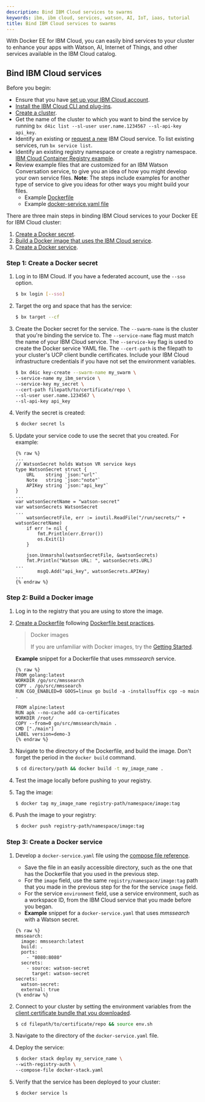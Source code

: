 ```yaml
---
description: Bind IBM Cloud services to swarms
keywords: ibm, ibm cloud, services, watson, AI, IoT, iaas, tutorial
title: Bind IBM Cloud services to swarms
---
```


With Docker EE for IBM Cloud, you can easily bind services to your cluster to enhance your apps with Watson, AI, Internet of Things, and other services available in the IBM Cloud catalog.

## Bind IBM Cloud services
Before you begin:
* Ensure that you have [set up your IBM Cloud account](index.md).
* [Install the IBM Cloud CLI and plug-ins](index.md#install-the-clis).
* [Create a cluster](administering-swarms.md).
* Get the name of the cluster to which you want to bind the service by running `bx d4ic list --sl-user user.name.1234567 --sl-api-key api_key`.
* Identify an existing or [request a new](https://console.bluemix.net/docs/services/reqnsi.html#req_instance) IBM Cloud service.  To list existing services, run `bx service list`.
* Identify an existing registry namespace or create a registry namespace. [IBM Cloud Container Registry example](https://console.bluemix.net/docs/services/Registry/registry_setup_cli_namespace.html#registry_namespace_add).
* Review example files that are customized for an IBM Watson Conversation service, to give you an idea of how you might develop your own service files. **Note**: The steps include examples for another type of service to give you ideas for other ways you might build your files.
   * Example [Dockerfile](/scripts/Dockerfile)
   * Example [docker-service.yaml file](/scripts/docker-service.yaml)

There are three main steps in binding IBM Cloud services to your Docker EE for IBM Cloud cluster:
1. [Create a Docker secret](#step-1-create-a-Docker-secret).
2. [Build a Docker image that uses the IBM Cloud service](#step-2-build-a-Docker-image).
3. [Create a Docker service](#step-3-create-a-Docker-service).

### Step 1: Create a Docker secret

1. Log in to IBM Cloud. If you have a federated account, use the `--sso` option.
   ```bash
   $ bx login [--sso]
   ```

2. Target the org and space that has the service:
   ```bash
   $ bx target --cf
   ```

3. Create the Docker secret for the service. The `--swarm-name` is the cluster that you're binding the service to. The `--service-name` flag must match the name of your IBM Cloud service. The `--service-key` flag is used to create the Docker service YAML file. The `--cert-path` is the filepath to your cluster's UCP client bundle certificates. Include your IBM Cloud infrastructure credentials if you have not set the environment variables.

   ```bash
   $ bx d4ic key-create --swarm-name my_swarm \
   --service-name my_ibm_service \
   --service-key my_secret \
   --cert-path filepath/to/certificate/repo \
   --sl-user user.name.1234567 \
   --sl-api-key api_key
   ```

4. Verify the secret is created:
   ```bash
   $ docker secret ls
   ```

5. Update your service code to use the secret that you created. For example:

   ```none
   {% raw %}
   ...
   // WatsonSecret holds Watson VR service keys
   type WatsonSecret struct {
	   URL    string `json:"url"`
	   Note   string `json:"note"`
	   APIKey string `json:"api_key"`
   }
   ...
   var watsonSecretName = "watson-secret"
   var watsonSecrets WatsonSecret
   ...
	   watsonSecretFile, err := ioutil.ReadFile("/run/secrets/" + watsonSecretName)
	   if err != nil {
		   fmt.Println(err.Error())
		   os.Exit(1)
	   }

	   json.Unmarshal(watsonSecretFile, &watsonSecrets)
	   fmt.Println("Watson URL: ", watsonSecrets.URL)
   ...
		   msgQ.Add("api_key", watsonSecrets.APIKey)
   ...
   {% endraw %}
   ```

### Step 2: Build a Docker image
1. Log in to the registry that you are using to store the image.

2. [Create a Dockerfile](/engine/reference/builder/) following [Dockerfile best practices](/engine/userguide/eng-image/dockerfile_best-practices/).

   > Docker images
   >
   > If you are unfamiliar with Docker images, try the [Getting Started](/get-started/).

   **Example** snippet for a Dockerfile that uses _mmssearch_ service.

   ```none
   {% raw %}
   FROM golang:latest
   WORKDIR /go/src/mmssearch
   COPY . /go/src/mmssearch
   RUN CGO_ENABLED=0 GOOS=linux go build -a -installsuffix cgo -o main .

   FROM alpine:latest
   RUN apk --no-cache add ca-certificates
   WORKDIR /root/
   COPY --from=0 go/src/mmssearch/main .
   CMD ["./main"]
   LABEL version=demo-3
   {% endraw %}
   ```

3. Navigate to the directory of the Dockerfile, and build the image. Don't forget the period in the `docker build` command.

   ```bash
   $ cd directory/path && docker build -t my_image_name .
   ```

4. Test the image locally before pushing to your registry.

5. Tag the image:
   ```bash
   $ docker tag my_image_name registry-path/namespace/image:tag
   ```

6. Push the image to your registry:
   ```bash
   $ docker push registry-path/namespace/image:tag
   ```

### Step 3: Create a Docker service

1. Develop a `docker-service.yaml` file using the [compose file reference](/compose/compose-file/).
   * Save the file in an easily accessible directory, such as the one that has the Dockerfile that you used in the previous step.
   * For the `image` field, use the same `registry/namespace/image:tag` path that you made in the previous step for the for the service `image` field.
   * For the service `environment` field, use a service environment, such as a workspace ID, from the IBM Cloud service that you made before you began.
   * **Example** snippet for a `docker-service.yaml` that uses _mmssearch_ with a Watson secret.

   ```none
   {% raw %}
   mmssearch:
     image: mmssearch:latest
     build: .
     ports:
       - "8080:8080"
     secrets:
       - source: watson-secret
         target: watson-secret
   secrets:
     watson-secret:
     external: true
   {% endraw %}
   ```

2. Connect to your cluster by setting the environment variables from the [client certificate bundle that you downloaded](administering-swarms.md#download-client-certificates).

   ```bash
   $ cd filepath/to/certificate/repo && source env.sh
   ```

3. Navigate to the directory of the `docker-service.yaml` file.

4. Deploy the service:

   ```bash
   $ docker stack deploy my_service_name \
   --with-registry-auth \
   --compose-file docker-stack.yaml
   ```

5. Verify that the service has been deployed to your cluster:

   ```bash
   $ docker service ls
   ```
